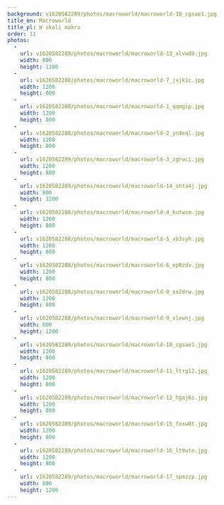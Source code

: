 ```yaml
---
background: v1620582289/photos/macroworld/macroworld-10_cgsae1.jpg
title_en: Macroworld
title_pl: W skali makro
order: 11
photos:
  -
    url: v1620582289/photos/macroworld/macroworld-13_xlvwd9.jpg
    width: 800
    height: 1200
  -
    url: v1620582288/photos/macroworld/macroworld-7_jxjk1c.jpg
    width: 1200
    height: 800
  -
    url: v1620582288/photos/macroworld/macroworld-1_qqmgip.jpg
    width: 1200
    height: 800
  -
    url: v1620582288/photos/macroworld/macroworld-2_yn4eql.jpg
    width: 1200
    height: 800
  -
    url: v1620582289/photos/macroworld/macroworld-3_zgrwci.jpg
    width: 1200
    height: 800
  -
    url: v1620582289/photos/macroworld/macroworld-14_shta4j.jpg
    width: 800
    height: 1200
  -
    url: v1620582288/photos/macroworld/macroworld-4_kutwsm.jpg
    width: 1200
    height: 800
  -
    url: v1620582288/photos/macroworld/macroworld-5_xb3syh.jpg
    width: 1200
    height: 800
  -
    url: v1620582288/photos/macroworld/macroworld-6_ep8zdv.jpg
    width: 1200
    height: 800
  -
    url: v1620582288/photos/macroworld/macroworld-8_xx2drw.jpg
    width: 1200
    height: 800
  -
    url: v1620582288/photos/macroworld/macroworld-9_vlewnj.jpg
    width: 800
    height: 1200
  -
    url: v1620582289/photos/macroworld/macroworld-10_cgsae1.jpg
    width: 1200
    height: 800
  -
    url: v1620582289/photos/macroworld/macroworld-11_ltrg12.jpg
    width: 1200
    height: 800
  -
    url: v1620582289/photos/macroworld/macroworld-12_hgaj6z.jpg
    width: 1200
    height: 800
  -
    url: v1620582289/photos/macroworld/macroworld-15_foxw0t.jpg
    width: 1200
    height: 800
  -
    url: v1620582289/photos/macroworld/macroworld-16_lt9uto.jpg
    width: 1200
    height: 800
  -
    url: v1620582289/photos/macroworld/macroworld-17_spmzzp.jpg
    width: 800
    height: 1200
---
```

